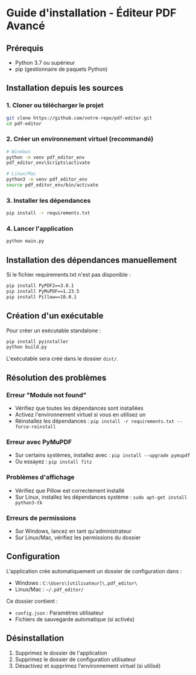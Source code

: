 # Guide d'installation - Éditeur PDF Avancé

## Prérequis

- Python 3.7 ou supérieur
- pip (gestionnaire de paquets Python)

## Installation depuis les sources

### 1. Cloner ou télécharger le projet

```bash
git clone https://github.com/votre-repo/pdf-editor.git
cd pdf-editor
```

### 2. Créer un environnement virtuel (recommandé)

```bash
# Windows
python -m venv pdf_editor_env
pdf_editor_env\Scripts\activate

# Linux/Mac
python3 -m venv pdf_editor_env
source pdf_editor_env/bin/activate
```

### 3. Installer les dépendances

```bash
pip install -r requirements.txt
```

### 4. Lancer l'application

```bash
python main.py
```

## Installation des dépendances manuellement

Si le fichier requirements.txt n'est pas disponible :

```bash
pip install PyPDF2==3.0.1
pip install PyMuPDF==1.23.5
pip install Pillow==10.0.1
```

## Création d'un exécutable

Pour créer un exécutable standalone :

```bash
pip install pyinstaller
python build.py
```

L'exécutable sera créé dans le dossier `dist/`.

## Résolution des problèmes

### Erreur "Module not found"

- Vérifiez que toutes les dépendances sont installées
- Activez l'environnement virtuel si vous en utilisez un
- Réinstallez les dépendances : `pip install -r requirements.txt --force-reinstall`

### Erreur avec PyMuPDF

- Sur certains systèmes, installez avec : `pip install --upgrade pymupdf`
- Ou essayez : `pip install fitz`

### Problèmes d'affichage

- Vérifiez que Pillow est correctement installé
- Sur Linux, installez les dépendances système : `sudo apt-get install python3-tk`

### Erreurs de permissions

- Sur Windows, lancez en tant qu'administrateur
- Sur Linux/Mac, vérifiez les permissions du dossier

## Configuration

L'application crée automatiquement un dossier de configuration dans :

- Windows : `C:\Users\[utilisateur]\.pdf_editor\`
- Linux/Mac : `~/.pdf_editor/`

Ce dossier contient :

- `config.json` : Paramètres utilisateur
- Fichiers de sauvegarde automatique (si activés)

## Désinstallation

1. Supprimez le dossier de l'application
2. Supprimez le dossier de configuration utilisateur
3. Désactivez et supprimez l'environnement virtuel (si utilisé)
